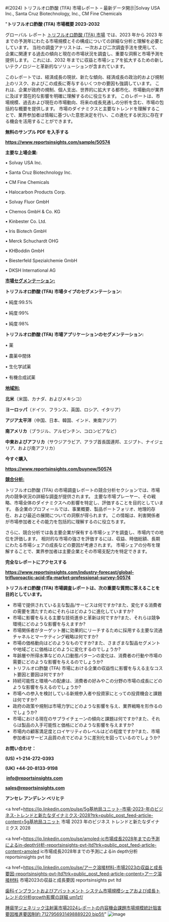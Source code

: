 #(2024) トリフルオロ酢酸 (TFA) 市場レポート – 最新データ開示|Solvay USA Inc., Santa Cruz Biotechnology,  Inc., CM Fine Chemicals

"<strong>トリフルオロ酢酸 (TFA) 市場概要 2023-2032</strong>

グローバル レポート <a href=https://www.reportsinsights.com/sample/50574>トリフルオロ酢酸 (TFA) 市場</a> では、2023 年から 2023 年までの予測年にわたる市場規模とその構成についての詳細な分析と理解を必要としています。 当社の調査アナリストは、一次および二次調査手法を使用して、企業に関連する過去の傾向と現在の市場状況を調査し、重要な洞察と市場予測を提供します。 これには、2032 年までに収益と市場シェアを拡大​​するための新しいテクノロジーと革新的なソリューションが含まれています。

このレポートでは、経済成長の現状、新たな傾向、経済成長の政治的および規制上のリスク、およびこの成長に寄与するいくつかの要因も強調しています。 これは、企業が政府の規制、個人支出、世界的に拡大する都市化、市場動向が業界に及ぼす潜在的な影響を明確に理解するのに役立ちます。 このレポートは、市場規模、過去および現在の市場動向、将来の成長見通しの分析を含む、市場の包括的な概要を提供します。 市場のダイナミクスと主要なトレンドを理解することで、業界参加者は情報に基づいた意思決定を行い、この進化する状況に存在する機会を活用することができます。

<strong><b>無料のサンプル PDF を入手する</b></strong>

<a href=https://www.reportsinsights.com/sample/50574><strong><u>https://www.reportsinsights.com/sample/50574</u></strong></a>

<strong>主要な上場企業:</strong>

• Solvay USA Inc.

• Santa Cruz Biotechnology  Inc.

• CM Fine Chemicals

• Halocarbon Products Corp.

• Solvay Fluor GmbH

• Chemos GmbH & Co. KG

• Kinbester Co.  Ltd.

• Iris Biotech GmbH

• Merck Schuchardt OHG

• KHBoddin GmbH

• Biesterfeld Spezialchemie GmbH

• DKSH International AG

<strong><u>市場セグメンテーション</u></strong><strong><u>:</u></strong>

<strong>トリフルオロ酢酸 (TFA) 市場タイプのセグメンテーション:</strong>

• 純度:99.5%

• 純度:99%

• 純度:98%

<strong>トリフルオロ酢酸 (TFA) 市場アプリケーションのセグメンテーション:</strong>

• 薬

• 農薬中間体

• 生化学試薬

• 有機合成試薬

<strong><u>地域別</u></strong><strong><u>:</u></strong>

<strong>北米</strong>（米国、カナダ、およびメキシコ）

<strong>ヨーロッパ</strong>（ドイツ、フランス、英国、ロシア、イタリア）

<strong>アジア太平洋</strong>（中国、日本、韓国、インド、東南アジア）

<strong>南アメリカ</strong>（ブラジル、アルゼンチン、コロンビアなど）

<strong>中東およびアフリカ</strong>（サウジアラビア、アラブ首長国連邦、エジプト、ナイジェリア、および南アフリカ）

<strong>今すぐ購入</strong>

<a href=https://www.reportsinsights.com/buynow/50574><strong><u>https://www.reportsinsights.com/buynow/50574</u></strong></a>

<strong><u>競合分析:</u></strong>

トリフルオロ酢酸 (TFA) の市場調査レポートの競合分析セクションでは、市場内の競争状況の詳細な調査が提供されます。 主要な市場プレーヤー、その戦略、市場全体のダイナミクスへの影響を特定し、評価することを目的としています。 各企業のプロフィールでは、事業概要、製品ポートフォリオ、地理的存在、および最近の展開についての洞察が得られます。 この情報は、利害関係者が市場参加者とその能力を包括的に理解するのに役立ちます。

さらに、競合分析では各主要企業が保有する市場シェアを調査し、市場内での地位を評価します。 相対的な市場の強さを評価するには、収益、時価総額、長期にわたる市場シェアの成長などの要因が考慮されます。 市場シェアの分布を理解することで、業界参加者は主要企業とその市場支配力を特定できます。

<strong>完全なレポートにアクセスする</strong>

<a href=https://www.reportsinsights.com/industry-forecast/global-trifluoroactic-acid-tfa-market-professional-survey-50574><strong><u><b>https://www.reportsinsights.com/industry-forecast/global-trifluoroactic-acid-tfa-market-professional-survey-50574</b></u></strong></a>

<strong><b>トリフルオロ酢酸 (TFA) 市場調査レポートは、次の重要な質問に答えることを目的としています。</b></strong>
<ul>
  <li>市場で提供されている主な製品/サービスは何ですか?また、変化する消費者の需要を満たすためにそれらはどのように進化していますか?</li>
  <li>市場に影響を与える主要な技術進歩と革新は何ですか?また、それらは競争環境にどのような影響を与えますか?</li>
  <li>市場関係者がターゲット層に効果的にリーチするために採用する主要な流通チャネルとマーケティング戦略は何ですか?</li>
  <li>市場の価格動向はどのようなものですか?また、さまざまな製品セグメントや地域ごとに価格はどのように変化するのでしょうか?</li>
  <li>年齢層や所得水準などの人口動態パターンの変化は、消費者の行動や市場の需要にどのような影響を与えるのでしょうか?</li>
  <li>トリフルオロ酢酸 (TFA) 市場における企業の収益性に影響を与える主なコスト要因と要因は何ですか?</li>
  <li>持続可能性と環境への配慮は、消費者の好みやこの分野の市場の成長にどのような影響を与えるのでしょうか?</li>
  <li>市場への参入を検討している新規参入者や投資家にとっての投資機会と課題は何ですか?</li>
  <li>政府の政策や規制は市場力学にどのような影響を与え、業界戦略を形作るのでしょうか?</li>
  <li>市場における現在のサプライチェーンの傾向と課題は何ですか?また、それらは製品の入手可能性と価格にどのような影響を与えますか?</li>
  <li>市場内の顧客満足度とロイヤリティのレベルはどの程度ですか?また、市場参加者はサービス品質の点でどのように差別化を図っているのでしょうか?</li>
</ul>
<strong>お問い合わせ：</strong>

<strong>(US) +1-214-272-0393</strong>

<strong>(UK) +44-20-8133-9198</strong>

<strong> </strong><a href=info@reportsinsights.com><strong><u>info@reportsinsights.com</u></strong></a>

<a href=sales@reportsinsights.com><strong><u>sales@reportsinsights.com</u></strong></a>

<strong>アンセレ アンデレン ベリヒテ</strong>

<a href=https://jp.linkedin.com/pulse/5g基地局ユニット-市場-2023-年のビジネス-トレンドと新たなダイナミクス-2028?trk=public_post_feed-article-content>5g基地局ユニット 市場 2023 年のビジネス トレンドと新たなダイナミクス 2028</a>

<a href=https://jp.linkedin.com/pulse/amoled-ic市場成長2028年までの予測によるin-depth分析-reportsinsights-pvt-ltd?trk=public_post_feed-article-content>amoled ic市場成長2028年までの予測によるin depth分析 reportsinsights pvt ltd</a>

<a href=https://jp.linkedin.com/pulse/アーク溶接材料-市場2023の収益と成長要因-reportsinsights-pvt-ltd?trk=public_post_feed-article-content>アーク溶接材料 市場2023の収益と成長要因 reportsinsights pvt ltd</a>

<a href=https://www.linkedin.com/pulse/歯科インプラントおよびアバットメント-システム市場規模シェアおよび成長トレンドの分析growth影響の詳細-um1zf/>歯科インプラントおよびアバットメント システム市場規模シェアおよび成長トレンドの分析growth影響の詳細 um1zf/</a>

<a href=https://www.linkedin.com/pulse/腫瘍学ジェネリック注射薬市場2024レポートの内容機会課題市場規模統計阻害要因推進要因制約-7127956931498889220-bip5f/>腫瘍学ジェネリック注射薬市場2024レポートの内容機会課題市場規模統計阻害要因推進要因制約 7127956931498889220 bip5f/</a>"
![image](https://github.com/aakesh123242/RIMarket/assets/158431203/fb13e12e-6cc2-4c4d-846c-495579a3748f)
